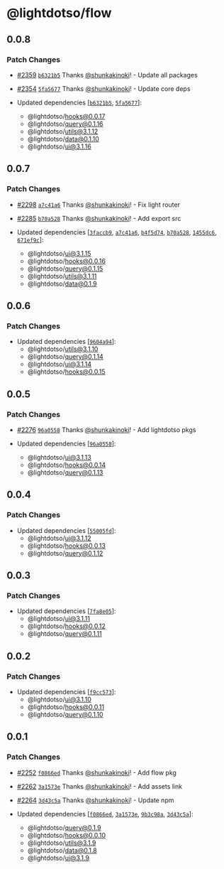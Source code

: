# @lightdotso/flow

## 0.0.8

### Patch Changes

- [#2359](https://github.com/LightDotSo/LightDotSo/pull/2359) [`b6321b5`](https://github.com/LightDotSo/LightDotSo/commit/b6321b59f995404f8ccc4724db64bb2cf27873a7) Thanks [@shunkakinoki](https://github.com/shunkakinoki)! - Update all packages

- [#2354](https://github.com/LightDotSo/LightDotSo/pull/2354) [`5fa5677`](https://github.com/LightDotSo/LightDotSo/commit/5fa56771d56a52f4a2a16a600cf54c0260a27764) Thanks [@shunkakinoki](https://github.com/shunkakinoki)! - Update core deps

- Updated dependencies [[`b6321b5`](https://github.com/LightDotSo/LightDotSo/commit/b6321b59f995404f8ccc4724db64bb2cf27873a7), [`5fa5677`](https://github.com/LightDotSo/LightDotSo/commit/5fa56771d56a52f4a2a16a600cf54c0260a27764)]:
  - @lightdotso/hooks@0.0.17
  - @lightdotso/query@0.1.16
  - @lightdotso/utils@3.1.12
  - @lightdotso/data@0.1.10
  - @lightdotso/ui@3.1.16

## 0.0.7

### Patch Changes

- [#2298](https://github.com/LightDotSo/LightDotSo/pull/2298) [`a7c41a6`](https://github.com/LightDotSo/LightDotSo/commit/a7c41a6fcbacea1e8265c231b01d130be9bdb2bd) Thanks [@shunkakinoki](https://github.com/shunkakinoki)! - Fix light router

- [#2285](https://github.com/LightDotSo/LightDotSo/pull/2285) [`b70a528`](https://github.com/LightDotSo/LightDotSo/commit/b70a5288f6d549a75d96b0910965189b1da65579) Thanks [@shunkakinoki](https://github.com/shunkakinoki)! - Add export src

- Updated dependencies [[`3faccb9`](https://github.com/LightDotSo/LightDotSo/commit/3faccb98efc6d3c7f37c27c391afda2d7b4150e1), [`a7c41a6`](https://github.com/LightDotSo/LightDotSo/commit/a7c41a6fcbacea1e8265c231b01d130be9bdb2bd), [`b4f5d74`](https://github.com/LightDotSo/LightDotSo/commit/b4f5d7485980e135022a47e02a73ac614d1c37b4), [`b70a528`](https://github.com/LightDotSo/LightDotSo/commit/b70a5288f6d549a75d96b0910965189b1da65579), [`1455dc6`](https://github.com/LightDotSo/LightDotSo/commit/1455dc66fbfa0ea79b22ed0c204e6ca89c5be896), [`671ef9c`](https://github.com/LightDotSo/LightDotSo/commit/671ef9c186deda80b3529b42ee82774ab2442788)]:
  - @lightdotso/ui@3.1.15
  - @lightdotso/hooks@0.0.16
  - @lightdotso/query@0.1.15
  - @lightdotso/utils@3.1.11
  - @lightdotso/data@0.1.9

## 0.0.6

### Patch Changes

- Updated dependencies [[`9604a94`](https://github.com/LightDotSo/LightDotSo/commit/9604a9485b844824f48c2d45af3b9585bd307f17)]:
  - @lightdotso/utils@3.1.10
  - @lightdotso/query@0.1.14
  - @lightdotso/ui@3.1.14
  - @lightdotso/hooks@0.0.15

## 0.0.5

### Patch Changes

- [#2276](https://github.com/LightDotSo/LightDotSo/pull/2276) [`96a0558`](https://github.com/LightDotSo/LightDotSo/commit/96a055861881a94506ca880f1900436a0a6bc61c) Thanks [@shunkakinoki](https://github.com/shunkakinoki)! - Add lightdotso pkgs

- Updated dependencies [[`96a0558`](https://github.com/LightDotSo/LightDotSo/commit/96a055861881a94506ca880f1900436a0a6bc61c)]:
  - @lightdotso/ui@3.1.13
  - @lightdotso/hooks@0.0.14
  - @lightdotso/query@0.1.13

## 0.0.4

### Patch Changes

- Updated dependencies [[`55005fd`](https://github.com/LightDotSo/LightDotSo/commit/55005fda6e4ea09696d34a9f2590712cbe296c52)]:
  - @lightdotso/ui@3.1.12
  - @lightdotso/hooks@0.0.13
  - @lightdotso/query@0.1.12

## 0.0.3

### Patch Changes

- Updated dependencies [[`7fa8e05`](https://github.com/LightDotSo/LightDotSo/commit/7fa8e0562f0fe315255b4c05c080b858120001c2)]:
  - @lightdotso/ui@3.1.11
  - @lightdotso/hooks@0.0.12
  - @lightdotso/query@0.1.11

## 0.0.2

### Patch Changes

- Updated dependencies [[`f9cc573`](https://github.com/LightDotSo/LightDotSo/commit/f9cc57389b79757e1b6e2024633f2f94a27ae416)]:
  - @lightdotso/ui@3.1.10
  - @lightdotso/hooks@0.0.11
  - @lightdotso/query@0.1.10

## 0.0.1

### Patch Changes

- [#2252](https://github.com/LightDotSo/LightDotSo/pull/2252) [`f0866ed`](https://github.com/LightDotSo/LightDotSo/commit/f0866eda64ca23c2e524bb0db94727ce5f5412ff) Thanks [@shunkakinoki](https://github.com/shunkakinoki)! - Add flow pkg

- [#2262](https://github.com/LightDotSo/LightDotSo/pull/2262) [`3a1573e`](https://github.com/LightDotSo/LightDotSo/commit/3a1573edefcf2ac7f237a9eea624444b88018908) Thanks [@shunkakinoki](https://github.com/shunkakinoki)! - Add assets link

- [#2264](https://github.com/LightDotSo/LightDotSo/pull/2264) [`3d43c5a`](https://github.com/LightDotSo/LightDotSo/commit/3d43c5a9b53f8380aceb81ee88cea74cdc7226b6) Thanks [@shunkakinoki](https://github.com/shunkakinoki)! - Update npm

- Updated dependencies [[`f0866ed`](https://github.com/LightDotSo/LightDotSo/commit/f0866eda64ca23c2e524bb0db94727ce5f5412ff), [`3a1573e`](https://github.com/LightDotSo/LightDotSo/commit/3a1573edefcf2ac7f237a9eea624444b88018908), [`9b3c98a`](https://github.com/LightDotSo/LightDotSo/commit/9b3c98ad0b3bb71978bae4eb5e4f01e66b4e5d62), [`3d43c5a`](https://github.com/LightDotSo/LightDotSo/commit/3d43c5a9b53f8380aceb81ee88cea74cdc7226b6)]:
  - @lightdotso/query@0.1.9
  - @lightdotso/hooks@0.0.10
  - @lightdotso/utils@3.1.9
  - @lightdotso/data@0.1.8
  - @lightdotso/ui@3.1.9
